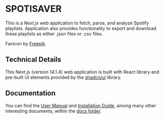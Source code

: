# SPOTISAVER

This is a _Next.js_ web application to fetch, parse, and analyze Spotify playlists. Application also provides functionality to export and download these playlists as either .json files or .csv files.

Favicon by [Freepik](https://www.freepik.com/ "Freepik - Create great designs, faster").

## Technical Details

This Next.js (version 14.1.4) web application is built with React library and pre-built UI elements provided by the [shadcn/ui](https://ui.shadcn.com/ "shadcn/ui - Build your component library") library.

## Documentation

You can find the [User Manual](./docs/user_manual.md "User Manual") and [Installation Guide](./docs/installation_manual.md "Installation Manual"), among many other interesting documents, within the [docs folder](./docs/ "Documentation").
